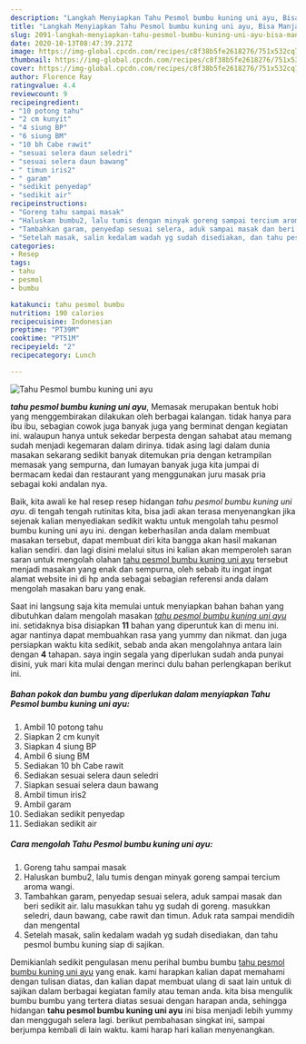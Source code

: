 ```yaml
---
description: "Langkah Menyiapkan Tahu Pesmol bumbu kuning uni ayu, Bisa Manjain Lidah"
title: "Langkah Menyiapkan Tahu Pesmol bumbu kuning uni ayu, Bisa Manjain Lidah"
slug: 2091-langkah-menyiapkan-tahu-pesmol-bumbu-kuning-uni-ayu-bisa-manjain-lidah
date: 2020-10-13T08:47:39.217Z
image: https://img-global.cpcdn.com/recipes/c8f38b5fe2618276/751x532cq70/tahu-pesmol-bumbu-kuning-uni-ayu-foto-resep-utama.jpg
thumbnail: https://img-global.cpcdn.com/recipes/c8f38b5fe2618276/751x532cq70/tahu-pesmol-bumbu-kuning-uni-ayu-foto-resep-utama.jpg
cover: https://img-global.cpcdn.com/recipes/c8f38b5fe2618276/751x532cq70/tahu-pesmol-bumbu-kuning-uni-ayu-foto-resep-utama.jpg
author: Florence Ray
ratingvalue: 4.4
reviewcount: 9
recipeingredient:
- "10 potong tahu"
- "2 cm kunyit"
- "4 siung BP"
- "6 siung BM"
- "10 bh Cabe rawit"
- "sesuai selera daun seledri"
- "sesuai selera daun bawang"
- " timun iris2"
- " garam"
- "sedikit penyedap"
- "sedikit air"
recipeinstructions:
- "Goreng tahu sampai masak"
- "Haluskan bumbu2, lalu tumis dengan minyak goreng sampai tercium aroma wangi."
- "Tambahkan garam, penyedap sesuai selera, aduk sampai masak dan beri sedikit air. lalu masukkan tahu yg sudah di goreng. masukkan seledri, daun bawang, cabe rawit dan timun. Aduk rata sampai mendidih dan mengental"
- "Setelah masak, salin kedalam wadah yg sudah disediakan, dan tahu pesmol bumbu kuning siap di sajikan."
categories:
- Resep
tags:
- tahu
- pesmol
- bumbu

katakunci: tahu pesmol bumbu 
nutrition: 190 calories
recipecuisine: Indonesian
preptime: "PT39M"
cooktime: "PT51M"
recipeyield: "2"
recipecategory: Lunch

---
```



![Tahu Pesmol bumbu kuning uni ayu](https://img-global.cpcdn.com/recipes/c8f38b5fe2618276/751x532cq70/tahu-pesmol-bumbu-kuning-uni-ayu-foto-resep-utama.jpg)

<b><i>tahu pesmol bumbu kuning uni ayu</i></b>, Memasak merupakan bentuk hobi yang menggembirakan dilakukan oleh berbagai kalangan. tidak hanya para ibu ibu, sebagian cowok juga banyak juga yang berminat dengan kegiatan ini. walaupun hanya untuk sekedar berpesta dengan sahabat atau memang sudah menjadi kegemaran dalam dirinya. tidak asing lagi dalam dunia masakan sekarang sedikit banyak ditemukan pria dengan ketrampilan memasak yang sempurna, dan lumayan banyak juga kita jumpai di bermacam kedai dan restaurant yang menggunakan juru masak pria sebagai koki andalan nya.



Baik, kita awali ke hal resep resep hidangan <i>tahu pesmol bumbu kuning uni ayu</i>. di tengah tengah rutinitas kita, bisa jadi akan terasa menyenangkan jika sejenak kalian menyediakan sedikit waktu untuk mengolah tahu pesmol bumbu kuning uni ayu ini. dengan keberhasilan anda dalam membuat masakan tersebut, dapat membuat diri kita bangga akan hasil makanan kalian sendiri. dan lagi disini melalui situs ini kalian akan memperoleh saran saran untuk mengolah olahan <u>tahu pesmol bumbu kuning uni ayu</u> tersebut menjadi masakan yang enak dan sempurna, oleh sebab itu ingat ingat alamat website ini di hp anda sebagai sebagian referensi anda dalam mengolah masakan baru yang enak.


Saat ini langsung saja kita memulai untuk menyiapkan bahan bahan yang dibutuhkan dalam mengolah masakan <u><i>tahu pesmol bumbu kuning uni ayu</i></u> ini. setidaknya bisa disiapkan <b>11</b> bahan yang diperuntuk kan di menu ini. agar nantinya dapat membuahkan rasa yang yummy dan nikmat. dan juga persiapkan waktu kita sedikit, sebab anda akan mengolahnya antara lain dengan <b>4</b> tahapan. saya ingin segala yang diperlukan sudah anda punyai disini, yuk mari kita mulai dengan merinci dulu bahan perlengkapan berikut ini.

<!--inarticleads1-->

##### Bahan pokok dan bumbu yang diperlukan dalam menyiapkan Tahu Pesmol bumbu kuning uni ayu:

1. Ambil 10 potong tahu
1. Siapkan 2 cm kunyit
1. Siapkan 4 siung BP
1. Ambil 6 siung BM
1. Sediakan 10 bh Cabe rawit
1. Sediakan sesuai selera daun seledri
1. Siapkan sesuai selera daun bawang
1. Ambil  timun iris2
1. Ambil  garam
1. Sediakan sedikit penyedap
1. Sediakan sedikit air




<!--inarticleads2-->

##### Cara mengolah Tahu Pesmol bumbu kuning uni ayu:

1. Goreng tahu sampai masak
1. Haluskan bumbu2, lalu tumis dengan minyak goreng sampai tercium aroma wangi.
1. Tambahkan garam, penyedap sesuai selera, aduk sampai masak dan beri sedikit air. lalu masukkan tahu yg sudah di goreng. masukkan seledri, daun bawang, cabe rawit dan timun. Aduk rata sampai mendidih dan mengental
1. Setelah masak, salin kedalam wadah yg sudah disediakan, dan tahu pesmol bumbu kuning siap di sajikan.




Demikianlah sedikit pengulasan menu perihal bumbu bumbu <u>tahu pesmol bumbu kuning uni ayu</u> yang enak. kami harapkan kalian dapat memahami dengan tulisan diatas, dan kalian dapat membuat ulang di saat lain untuk di sajikan dalam berbagai kegiatan family atau teman anda. kita bisa mengulik bumbu bumbu yang tertera diatas sesuai dengan harapan anda, sehingga hidangan <b>tahu pesmol bumbu kuning uni ayu</b> ini bisa menjadi lebih yummy dan menggugah selera lagi. berikut pembahasan singkat ini, sampai berjumpa kembali di lain waktu. kami harap hari kalian menyenangkan.
